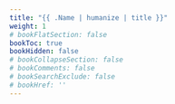 ```yaml
---
title: "{{ .Name | humanize | title }}"
weight: 1
# bookFlatSection: false
bookToc: true
bookHidden: false
# bookCollapseSection: false
# bookComments: false
# bookSearchExclude: false
# bookHref: ''
---
```

